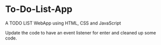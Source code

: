 # To-Do-List-App
A TODO LIST WebApp using HTML, CSS and JavaScript 

Update the code to have an event listener for enter and cleaned up some code.
